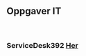 <html lang="en">
<head>
    <meta charset="UTF-8">
    <meta name="viewport" content="width=, initial-scale=1.0">
    <meta http-equiv="X-UA-Compatible" content="ie=edge">
</head>
<body>
   <h2>Oppgaver IT</h2>
    <br>
    <h3>ServiceDesk392 <a href="https://hsumstad.github.io/Henrik-Truls/392/index.html">Her</a></h3>
       </body>
       </html>
